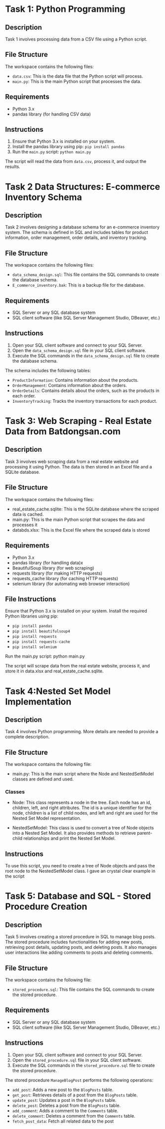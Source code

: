 # Task 1: Python Programming

## Description

Task 1 involves processing data from a CSV file using a Python script.

## File Structure

The workspace contains the following files:

- `data.csv`: This is the data file that the Python script will process.
- `main.py`: This is the main Python script that processes the data.

## Requirements

- Python 3.x
- pandas library (for handling CSV data)

## Instructions

1. Ensure that Python 3.x is installed on your system.
2. Install the pandas library using pip: `pip install pandas`
3. Run the `main.py` script: `python main.py`

The script will read the data from `data.csv`, process it, and output the results.

# Task 2 Data Structures: E-commerce Inventory Schema

## Description

Task 2 involves designing a database schema for an e-commerce inventory system. The schema is defined in SQL and includes tables for product information, order management, order details, and inventory tracking.

## File Structure

The workspace contains the following files:

- `data_schema_design.sql`: This file contains the SQL commands to create the database schema.
- `E_commerce_inventory.bak`: This is a backup file for the database.

## Requirements

- SQL Server or any SQL database system
- SQL client software (like SQL Server Management Studio, DBeaver, etc.)

## Instructions

1. Open your SQL client software and connect to your SQL Server.
2. Open the `data_schema_design.sql` file in your SQL client software.
3. Execute the SQL commands in the `data_schema_design.sql` file to create the database schema.

The schema includes the following tables:

- `ProductInformation`: Contains information about the products.
- `OrderManagement`: Contains information about the orders.
- `OrderDetails`: Contains details about the orders, such as the products in each order.
- `InventoryTracking`: Tracks the inventory transactions for each product.

# Task 3:  Web Scraping - Real Estate Data from Batdongsan.com

## Description
Task 3 involves web scraping data from a real estate website and processing it using Python. The data is then stored in an Excel file and a SQLite database.

## File Structure 
The workspace contains the following files:
  - real_estate_cache.sqlite: This is the SQLite database where the scraped data is cached.
  - main.py: This is the main Python script that scrapes the data and processes it
  - databds.xlsx: This is the Excel file where the scraped data is stored

## Requirements
  - Python 3.x
  - pandas library (for handling data)x  
  - BeautifulSoup library (for web scraping)
  - requests library (for making HTTP requests)
  - requests_cache library (for caching HTTP requests)
  - selenium library (for automating web browser interaction)

## File Instructions

Ensure that Python 3.x is installed on your system.
Install the required Python libraries using pip:
  - `pip install pandas`
  - `pip install beautifulsoup4`
  - `pip install requests`
  - `pip install requests-cache`
  - `pip install selenium`

Run the main.py script: python main.py

The script will scrape data from the real estate website, process it, and store it in data.xlsx and real_estate_cache.sqlite.

# Task 4:Nested Set Model Implementation

## Description
Task 4 involves Python programming. More details are needed to provide a complete description.

## File Structure
The workspace contains the following file:

  - main.py: This is the main script where the Node and NestedSetModel classes are defined and used.

### Classes
  - Node: This class represents a node in the tree. Each node has an id, children, left, and right attributes. The id is a unique identifier for the node, children is a list of child nodes, and left and right are used for the Nested Set Model representation.

  - NestedSetModel: This class is used to convert a tree of Node objects into a Nested Set Model. It also provides methods to retrieve parent-child relationships and print the Nested Set Model.

## Instructions 
To use this script, you need to create a tree of Node objects and pass the root node to the NestedSetModel class.
I gave an crystal clear example in the script


# Task 5: Database and SQL - Stored Procedure Creation

## Description

Task 5 involves creating a stored procedure in SQL to manage blog posts. The stored procedure includes functionalities for adding new posts, retrieving post details, updating posts, and deleting posts. It also manages user interactions like adding comments to posts and deleting comments.

## File Structure

The workspace contains the following file:

- `stored_procedure.sql`: This file contains the SQL commands to create the stored procedure.

## Requirements

- SQL Server or any SQL database system
- SQL client software (like SQL Server Management Studio, DBeaver, etc.)

## Instructions

1. Open your SQL client software and connect to your SQL Server.
2. Open the `stored_procedure.sql` file in your SQL client software.
3. Execute the SQL commands in the `stored_procedure.sql` file to create the stored procedure.

The stored procedure `ManageBlogPost` performs the following operations:

- `add_post`: Adds a new post to the `BlogPosts` table.
- `get_post`: Retrieves details of a post from the `BlogPosts` table.
- `update_post`: Updates a post in the `BlogPosts` table.
- `delete_post`: Deletes a post from the `BlogPosts` table.
- `add_comment`: Adds a comment to the `Comments` table.
- `delete_comment`: Deletes a comment from the `Comments` table.
- `fetch_post_data`: Fetch all related data to the post


